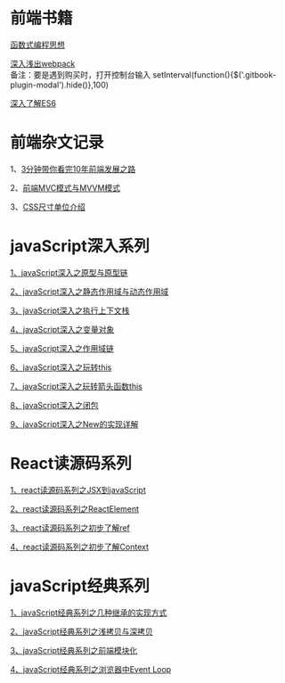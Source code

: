 # 前端书籍

[函数式编程思想](https://llh911001.gitbooks.io/mostly-adequate-guide-chinese/content/ )
 
[深入浅出webpack](http://webpack.wuhaolin.cn/1%E5%85%A5%E9%97%A8/1-1%E5%89%8D%E7%AB%AF%E7%9A%84%E5%8F%91%E5%B1%95.html )  
备注：要是遇到购买时，打开控制台输入 setInterval(function(){$('.gitbook-plugin-modal').hide()},100)

[深入了解ES6](https://oshotokill.gitbooks.io/understandinges6-simplified-chinese/content/chapter_1.html)

# 前端杂文记录
1、[3分钟带你看完10年前端发展之路](https://juejin.im/post/5ac9c6f451882555677ed301 )

2、[前端MVC模式与MVVM模式](https://juejin.im/post/5c80aacb51882533d6708838 )

3、[CSS尺寸单位介绍](https://segmentfault.com/a/1190000018495806 )

# javaScript深入系列

[1、javaScript深入之原型与原型链](https://github.com/wangzhenggui/blog/issues/1)

[2、javaScript深入之静态作用域与动态作用域](https://github.com/wangzhenggui/blog/issues/2)

[3、javaScript深入之执行上下文栈](https://github.com/wangzhenggui/blog/issues/3)

[4、javaScript深入之变量对象](https://github.com/wangzhenggui/blog/issues/4)

[5、javaScript深入之作用域链](https://github.com/wangzhenggui/blog/issues/5)

[6、javaScript深入之玩转this](https://github.com/wangzhenggui/blog/issues/6)

[7、javaScript深入之玩转箭头函数this](https://github.com/wangzhenggui/blog/issues/7)

[8、javaScript深入之闭包](https://github.com/wangzhenggui/blog/issues/8)

[9、javaScript深入之New的实现详解](https://github.com/wangzhenggui/blog/issues/14)

# React读源码系列

[1、react读源码系列之JSX到javaScript](https://github.com/wangzhenggui/blog/issues/9)

[2、react读源码系列之ReactElement](https://github.com/wangzhenggui/blog/issues/10)

[3、react读源码系列之初步了解ref](https://github.com/wangzhenggui/blog/issues/11)

[4、react读源码系列之初步了解Context](https://github.com/wangzhenggui/blog/issues/12)

# javaScript经典系列

[1、javaScript经典系列之几种继承的实现方式](https://github.com/wangzhenggui/blog/issues/13)

[2、javaScript经典系列之浅拷贝与深拷贝](https://github.com/wangzhenggui/blog/issues/15)

[3、javaScript经典系列之前端模块化](https://github.com/wangzhenggui/blog/issues/16)

[4、javaScript经典系列之浏览器中Event Loop](https://github.com/wangzhenggui/blog/issues/17)




